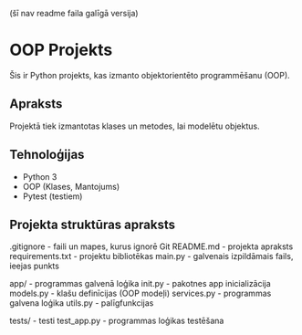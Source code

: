 (šī nav readme faila galīgā versija)

# OOP Projekts

Šis ir Python projekts, kas izmanto objektorientēto programmēšanu (OOP).

## Apraksts
Projektā tiek izmantotas klases un metodes, lai modelētu objektus.

## Tehnoloģijas
- Python 3
- OOP (Klases, Mantojums)
- Pytest (testiem)

## Projekta struktūras apraksts

.gitignore - faili un mapes, kurus ignorē Git
README.md - projekta apraksts
requirements.txt - projektu bibliotēkas
main.py - galvenais izpildāmais fails, ieejas punkts

app/ - programmas galvenā loģika
init.py - pakotnes app inicializācija
models.py - klašu definīcijas (OOP modeļi)
services.py - programmas galvena loģika
utils.py - palīgfunkcijas

tests/ - testi
test_app.py - programmas loģikas testēšana